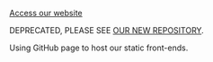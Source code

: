 [Access our website](https://www.blackorchestra.net/)

DEPRECATED, PLEASE SEE [OUR NEW REPOSITORY](https://github.com/Black-Orchestra/BO-Website).

Using GitHub page to host our static front-ends.
